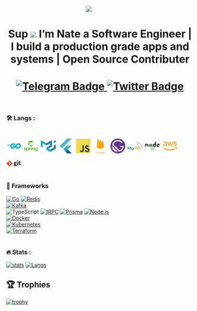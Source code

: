 <div align="center">
	
  <img src="https://archlinux.org/static/logos/archlinux-logo-dark-1200dpi.b42bd35d5916.png" width="250" style="margin-right: 60px"></h1>
</div>

<div align="center"><h1>  Sup
  <img src="https://media.giphy.com/media/hvRJCLFzcasrR4ia7z/giphy.gif" width="30px"/> I’m Nate a Software Engineer | I build a production grade apps and systems | Open Source Contributer</h1></div>


<h1>
<div id="badges" align="center">
  <a href="https://t.me/Chesblaw">
	<img src="https://img.shields.io/badge/Telegram-red?style=for-the-badge&logo=telegram&logoColor=white" alt="Telegram Badge"/>
  </a>
  <a href="https://x.com/NatnaelAsn12334">
	<img src="https://img.shields.io/badge/Twitter-blue?style=for-the-badge&logo=twitter&logoColor=white" alt="Twitter Badge"/>
  </a>
</div >
	<div align="center">
  <img src="https://komarev.com/ghpvc/?username=Nati-Man-code&style=flat-square&color=blue" alt=""/></div>
</h1>

### :hammer_and_wrench: Langs :

<h1>
  <div>
 <img src="https://github.com/devicons/devicon/blob/master/icons/go/go-original-wordmark.svg" title="Go" alt="Go" width="40" height="40"/>
  <img src="https://github.com/devicons/devicon/blob/master/icons/spring/spring-original-wordmark.svg" title="Spring" alt="Spring" width="40" height="40"/>
  <img src="https://github.com/devicons/devicon/blob/master/icons/materialui/materialui-original.svg" title="Material UI" alt="Material UI" width="40" height="40"/>
  <img src="https://github.com/devicons/devicon/blob/master/icons/flutter/flutter-original.svg" title="Flutter" alt="Flutter" width="40" height="40"/>
  <img src="https://github.com/devicons/devicon/blob/master/icons/javascript/javascript-original.svg" title="JavaScript" alt="JavaScript" width="40" height="40"/>
  <img src="https://github.com/devicons/devicon/blob/master/icons/firebase/firebase-plain-wordmark.svg" title="Firebase" alt="Firebase" width="40" height="40"/>
  <img src="https://github.com/devicons/devicon/blob/master/icons/gatsby/gatsby-original.svg" title="Gatsby"  alt="Gatsby" width="40" height="40"/>
  <img src="https://github.com/devicons/devicon/blob/master/icons/mysql/mysql-original-wordmark.svg" title="MySQL"  alt="MySQL" width="40" height="40"/>
  <img src="https://github.com/devicons/devicon/blob/master/icons/nodejs/nodejs-original-wordmark.svg" title="NodeJS" alt="NodeJS" width="40" height="40"/>
  <img src="https://github.com/devicons/devicon/blob/master/icons/amazonwebservices/amazonwebservices-plain-wordmark.svg" title="AWS" alt="AWS" width="40" height="40"/>
  <img src="https://github.com/devicons/devicon/blob/master/icons/git/git-original-wordmark.svg" title="Git" **alt="Git" width="40" height="40"/>
</div>

### 🚀 Frameworks
[![Go](https://img.shields.io/badge/Go-00ADD8?style=for-the-badge&logo=go&logoColor=white)](https://golang.org/)
[![Redis](https://img.shields.io/badge/Redis-DC382D?style=for-the-badge&logo=redis&logoColor=white)](https://redis.io/)  
[![Kafka](https://img.shields.io/badge/Kafka-231F20?style=for-the-badge&logo=apachekafka&logoColor=white)](https://kafka.apache.org/)  
![TypeScript](https://img.shields.io/badge/-TypeScript-3178C6?style=for-the-badge&logo=typescript&logoColor=white)
[![tRPC](https://img.shields.io/badge/-tRPC-2596BE?style=for-the-badge&logo=tRPC&logoColor=white)](https://trpc.io/)
[![Prisma](https://img.shields.io/badge/-Prisma-2D3748?style=for-the-badge&logo=prisma&logoColor=white)](https://www.prisma.io/)
[![Node.js](https://img.shields.io/badge/Node.js-339933?style=for-the-badge&logo=nodedotjs&logoColor=white)](https://nodejs.org/)  
[![Docker](https://img.shields.io/badge/Docker-2496ED?style=for-the-badge&logo=docker&logoColor=white)](https://www.docker.com/)  
[![Kubernetes](https://img.shields.io/badge/Kubernetes-326CE5?style=for-the-badge&logo=kubernetes&logoColor=white)](https://kubernetes.io/)  
[![Terraform](https://img.shields.io/badge/Terraform-7B42BC?style=for-the-badge&logo=terraform&logoColor=white)](https://www.terraform.io/)  
<h1>



### :fire: Stats :
[![stats](https://github-readme-stats.vercel.app/api?username=Chesblaw&show_icons=true&theme=radical)](https://github.com/yourusername)
[![Langs](https://github-readme-stats.vercel.app/api/top-langs/?username=Chesblaw&layout=compact&theme=radical)](https://github.com/yourusername)

## 🏆 Trophies  
[![trophy](https://github-profile-trophy.vercel.app/?username=yourusername&theme=onedark&column=4&margin-w=15&margin-h=15)](https://github.com/ryo-ma/github-profile-trophy)


